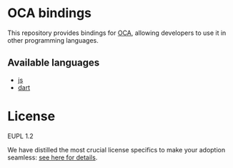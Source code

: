 # OCA bindings

This repository provides bindings for [OCA](https://github.com/THCLab/oca-rs), allowing developers to use it in other programming languages.

## Available languages
 
 - [js](https://github.com/THCLab/oca-bindings/tree/main/js)
 - [dart](https://github.com/THCLab/oca-bindings/tree/main/dart)

# License

EUPL 1.2 

We have distilled the most crucial license specifics to make your adoption seamless: [see here for details](https://github.com/THCLab/licensing).